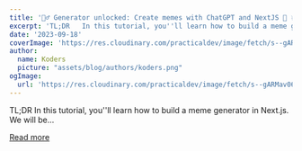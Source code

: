 ```yaml
---
title: '🧞‍♂️ Generator unlocked: Create memes with ChatGPT and NextJS 🚀 💥'
excerpt: 'TL;DR   In this tutorial, you''ll learn how to build a meme generator in Next.js. We will be...'
date: '2023-09-18'
coverImage: 'https://res.cloudinary.com/practicaldev/image/fetch/s--gARMav06--/c_imagga_scale,f_auto,fl_progressive,h_420,q_auto,w_1000/https://dev-to-uploads.s3.amazonaws.com/uploads/articles/pyayz1hqi177ochjkvd3.png'
author:
  name: Koders
  picture: "assets/blog/authors/koders.png"
ogImage:
  url: 'https://res.cloudinary.com/practicaldev/image/fetch/s--gARMav06--/c_imagga_scale,f_auto,fl_progressive,h_420,q_auto,w_1000/https://dev-to-uploads.s3.amazonaws.com/uploads/articles/pyayz1hqi177ochjkvd3.png'
---
```


TL;DR   In this tutorial, you''ll learn how to build a meme generator in Next.js. We will be...

[Read more](https://dev.to/triggerdotdev/generator-unlocked-create-memes-with-chatgpt-and-nextjs-2g3c)
